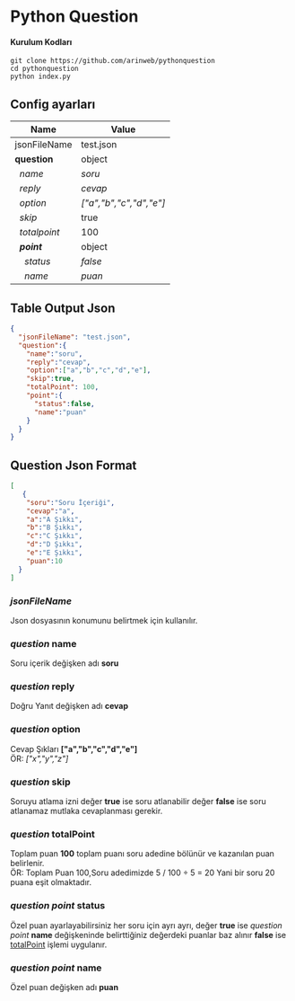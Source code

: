 # Python Question

#### Kurulum Kodları
```
git clone https://github.com/arinweb/pythonquestion
cd pythonquestion
python index.py
```

## Config ayarları

| Name| Value |
| ----| ----- |
| jsonFileName | test.json |
| **question** | object |
| &nbsp;&nbsp;*name* | *soru* |
| &nbsp;&nbsp;*reply* | *cevap* |
| &nbsp;&nbsp;*option* | *["a","b","c","d","e"]* |
| &nbsp;&nbsp;*skip* | true |
| &nbsp;&nbsp;*totalpoint* | 100 |
| &nbsp;&nbsp;***point*** | object |
| &nbsp;&nbsp;&nbsp;&nbsp;*status* | *false* |
| &nbsp;&nbsp;&nbsp;&nbsp;*name* | *puan* |

## Table Output Json
```json
{
  "jsonFileName": "test.json",
  "question":{
    "name":"soru",
    "reply":"cevap",
    "option":["a","b","c","d","e"],
    "skip":true,
    "totalPoint": 100,
    "point":{
      "status":false,
      "name":"puan"
    }
  }
}
```

## Question Json Format
```json showLineNumbers
[
   {
    "soru":"Soru İçeriği",
    "cevap":"a",
    "a":"A Şıkkı",
    "b":"B Şıkkı",
    "c":"C Şıkkı",
    "d":"D Şıkkı",
    "e":"E Şıkkı",
    "puan":10
  }
]
```

### *jsonFileName*
Json dosyasının konumunu belirtmek için kullanılır.
<br>
### *question* **name**
Soru içerik değişken adı **soru**
<br>
### *question* **reply**
Doğru Yanıt değişken adı **cevap**
<br>
### *question* **option**
Cevap Şıkları **["a","b","c","d","e"]**
<br>ÖR: *["x","y","z"]*
<br>
### *question* **skip**
Soruyu atlama izni değer **true** ise soru atlanabilir değer **false** ise soru atlanamaz mutlaka cevaplanması gerekir.
<br>
### *question* **totalPoint**
Toplam puan **100** toplam puanı soru adedine bölünür ve kazanılan puan belirlenir.
<br>ÖR: Toplam Puan 100,Soru adedimizde 5 / 100 ÷ 5 = 20 Yani bir soru 20 puana eşit olmaktadır.
<br>
### *question* *point* **status**
Özel puan ayarlayabilirsiniz her soru için ayrı ayrı, değer **true** ise *question* *point* **name** değişkeninde belirttiğiniz değerdeki puanlar baz alınır **false** ise <a href="#question-totalpoint">totalPoint</a> işlemi uygulanır.
<br>
### *question* *point* **name**
Özel puan değişken adı **puan**
